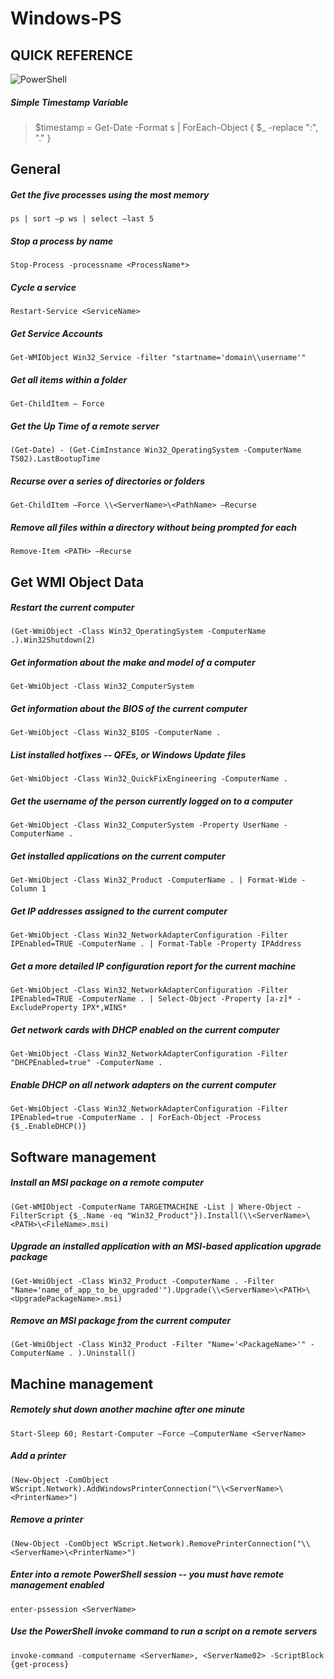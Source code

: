 # Windows-PS
## QUICK REFERENCE
![PowerShell](https://repository-images.githubusercontent.com/221074232/158c2480-5262-11ea-8af0-452a86d9e56d)

##### Simple Timestamp Variable
> $timestamp = Get-Date -Format s | ForEach-Object { $_ -replace ":", "." }

## General
##### Get the five processes using the most memory
    ps | sort –p ws | select –last 5

##### Stop a process by name
    Stop-Process -processname <ProcessName*>

##### Cycle a service
    Restart-Service <ServiceName>

##### Get Service Accounts
    Get-WMIObject Win32_Service -filter "startname='domain\\username'"

##### Get all items within a folder
    Get-ChildItem – Force

##### Get the Up Time of a remote server
    (Get-Date) - (Get-CimInstance Win32_OperatingSystem -ComputerName TS02).LastBootupTime

##### Recurse over a series of directories or folders
    Get-ChildItem –Force \\<ServerName>\<PathName> –Recurse

##### Remove all files within a directory without being prompted for each
    Remove-Item <PATH> –Recurse

## Get WMI Object Data
##### Restart the current computer
    (Get-WmiObject -Class Win32_OperatingSystem -ComputerName .).Win32Shutdown(2)

##### Get information about the make and model of a computer
    Get-WmiObject -Class Win32_ComputerSystem

##### Get information about the BIOS of the current computer
    Get-WmiObject -Class Win32_BIOS -ComputerName .

##### List installed hotfixes -- QFEs, or Windows Update files
    Get-WmiObject -Class Win32_QuickFixEngineering -ComputerName .

##### Get the username of the person currently logged on to a computer
    Get-WmiObject -Class Win32_ComputerSystem -Property UserName -ComputerName .

##### Get installed applications on the current computer
    Get-WmiObject -Class Win32_Product -ComputerName . | Format-Wide -Column 1

##### Get IP addresses assigned to the current computer
    Get-WmiObject -Class Win32_NetworkAdapterConfiguration -Filter IPEnabled=TRUE -ComputerName . | Format-Table -Property IPAddress

##### Get a more detailed IP configuration report for the current machine
    Get-WmiObject -Class Win32_NetworkAdapterConfiguration -Filter IPEnabled=TRUE -ComputerName . | Select-Object -Property [a-z]* -ExcludeProperty IPX*,WINS*

##### Get network cards with DHCP enabled on the current computer
    Get-WmiObject -Class Win32_NetworkAdapterConfiguration -Filter "DHCPEnabled=true" -ComputerName .

##### Enable DHCP on all network adapters on the current computer
    Get-WmiObject -Class Win32_NetworkAdapterConfiguration -Filter IPEnabled=true -ComputerName . | ForEach-Object -Process {$_.EnableDHCP()}

## Software management

##### Install an MSI package on a remote computer
    (Get-WMIObject -ComputerName TARGETMACHINE -List | Where-Object -FilterScript {$_.Name -eq "Win32_Product"}).Install(\\<ServerName>\<PATH>\<FileName>.msi)

##### Upgrade an installed application with an MSI-based application upgrade package
    (Get-WmiObject -Class Win32_Product -ComputerName . -Filter "Name='name_of_app_to_be_upgraded'").Upgrade(\\<ServerName>\<PATH>\<UpgradePackageName>.msi)

##### Remove an MSI package from the current computer
    (Get-WmiObject -Class Win32_Product -Filter "Name='<PackageName>'" -ComputerName . ).Uninstall()

## Machine management

##### Remotely shut down another machine after one minute
    Start-Sleep 60; Restart-Computer –Force –ComputerName <ServerName>

##### Add a printer
    (New-Object -ComObject WScript.Network).AddWindowsPrinterConnection("\\<ServerName>\<PrinterName>")

##### Remove a printer
    (New-Object -ComObject WScript.Network).RemovePrinterConnection("\\<ServerName>\<PrinterName>")

##### Enter into a remote PowerShell session -- you must have remote management enabled
    enter-pssession <ServerName>

##### Use the PowerShell invoke command to run a script on a remote servers
    invoke-command -computername <ServerName>, <ServerName02> -ScriptBlock {get-process}
